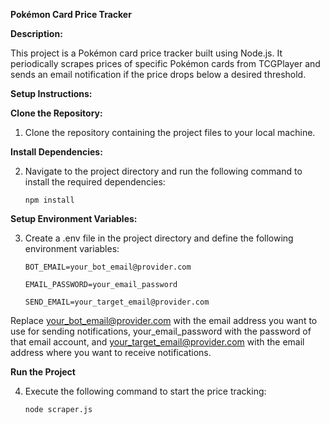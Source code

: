 **Pokémon Card Price Tracker**

**Description:**

This project is a Pokémon card price tracker built using Node.js. It periodically scrapes prices of specific Pokémon cards from TCGPlayer and sends an email notification if the price drops below a desired threshold.


**Setup Instructions:**

**Clone the Repository:**

1. Clone the repository containing the project files to your local machine.

**Install Dependencies:**

2. Navigate to the project directory and run the following command to install the required dependencies:

   `npm install`

**Setup Environment Variables:**

3. Create a .env file in the project directory and define the following environment variables:

    `BOT_EMAIL=your_bot_email@provider.com`

    `EMAIL_PASSWORD=your_email_password`

    `SEND_EMAIL=your_target_email@provider.com`

Replace your_bot_email@provider.com with the email address you want to use for sending notifications, your_email_password with the password of that email account, and your_target_email@provider.com with the email address where you want to receive notifications.

**Run the Project**

4. Execute the following command to start the price tracking:
   
      `node scraper.js`
   

